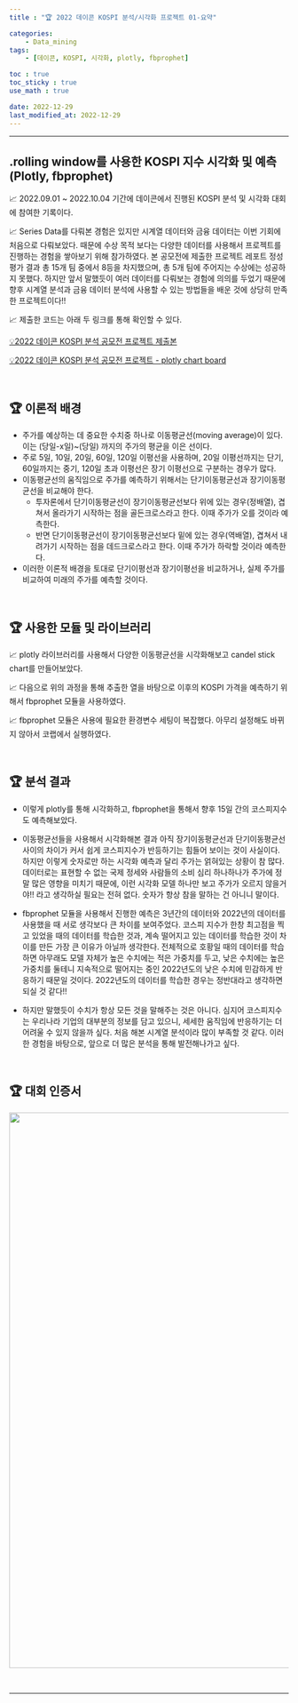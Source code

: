 ```yaml
---
title : "🏆 2022 데이콘 KOSPI 분석/시각화 프로젝트 01-요약"

categories:
    - Data_mining
tags:
    - [데이콘, KOSPI, 시각화, plotly, fbprophet]

toc : true
toc_sticky : true 
use_math : true  

date: 2022-12-29
last_modified_at: 2022-12-29 
---  
```

* * *  

## .rolling window를 사용한 KOSPI 지수 시각화 및 예측 (Plotly, fbprophet)  

📈 2022.09.01 ~ 2022.10.04 기간에 데이콘에서 진행된 KOSPI 분석 및 시각화 대회에 참여한 기록이다.  

📈 Series Data를 다뤄본 경험은 있지만 시계열 데이터와 금융 데이터는 이번 기회에 처음으로 다뤄보았다. 때문에 수상 목적 보다는 다양한 데이터를 사용해서 프로젝트를 진행하는 경험을 쌓아보기 위해 참가하였다. 본 공모전에 제출한 프로젝트 레포트 정성평가 결과 총 15개 팀 중에서 8등을 차지했으며, 총 5개 팀에 주어지는 수상에는 성공하지 못했다. 하지만 앞서 말했듯이 여러 데이터를 다뤄보는 경험에 의의를 두었기 때문에 향후 시계열 분석과 금융 데이터 분석에 사용할 수 있는 방법들을 배운 것에 상당히 만족한 프로젝트이다!!  

📈 제출한 코드는 아래 두 링크를 통해 확인할 수 있다.<br>  

[💡2022 데이콘 KOSPI 분석 공모전 프로젝트 제출본](https://dacon.io/competitions/official/235980/codeshare/6557?page=1&dtype=random)<br>  

[💡2022 데이콘 KOSPI 분석 공모전 프로젝트 - plotly chart board](https://chart-studio.plotly.com/~nyamin9/69)  

<br>  

## 🏆 이론적 배경  

- 주가를 예상하는 데 중요한 수치중 하나로 이동평균선(moving average)이 있다. 이는 (당일-x일)~(당일) 까지의 주가의 평균을 이은 선이다.  
- 주로 5일, 10일, 20일, 60일, 120일 이평선을 사용하며, 20일 이평선까지는 단기, 60일까지는 중기, 120일 초과 이평선은 장기 이평선으로 구분하는 경우가 많다.  
- 이동평균선의 움직임으로 주가를 예측하기 위해서는 단기이동평균선과 장기이동평균선을 비교해야 한다.  
  - 투자론에서 단기이동평균선이 장기이동평균선보다 위에 있는 경우(정배열), 겹쳐서 올라가기 시작하는 점을 골든크로스라고 한다. 이때 주가가 오를 것이라 예측한다.  
  - 반면 단기이동평균선이 장기이동평균선보다 밑에 있는 경우(역배열), 겹쳐서 내려가기 시작하는 점을 데드크로스라고 한다. 이때 주가가 하락할 것이라 예측한다.  
- 이러한 이론적 배경을 토대로 단기이평선과 장기이평선을 비교하거나, 실제 주가를 비교하여 미래의 주가를 예측할 것이다.  
  
<br>  

## 🏆 사용한 모듈 및 라이브러리  

📈 plotly 라이브러리를 사용해서 다양한 이동평균선을 시각화해보고 candel stick chart를 만들어보았다.  

📈 다음으로 위의 과정을 통해 추출한 열을 바탕으로 이후의 KOSPI 가격을 예측하기 위해서 fbprophet 모듈을 사용하였다.  

📈 fbprophet 모듈은 사용에 필요한 환경변수 세팅이 복잡했다. 아무리 설정해도 바뀌지 않아서 코랩에서 실행하였다.  

<br>  

## 🏆 분석 결과  

- 이렇게 plotly를 통해 시각화하고, fbprophet을 통해서 향후 15일 간의 코스피지수도 예측해보았다.  

- 이동평균선들을 사용해서 시각화해본 결과 아직 장기이동평균선과 단기이동평균선 사이의 차이가 커서 쉽게 코스피지수가 반등하기는 힘들어 보이는 것이 사실이다. 하지만 이렇게 숫자로만 하는 시각화 예측과 달리 주가는 얽혀있는 상황이 참 많다. 데이터로는 표현할 수 없는 국제 정세와 사람들의 소비 심리 하나하나가 주가에 정말 많은 영향을 미치기 때문에, 이런 시각화 모델 하나만 보고 주가가 오르지 않을거야!! 라고 생각하실 필요는 전혀 없다. 숫자가 항상 참을 말하는 건 아니니 말이다.    

- fbprophet 모듈을 사용해서 진행한 예측은 3년간의 데이터와 2022년의 데이터를 사용했을 때 서로 생각보다 큰 차이를 보여주었다. 코스피 지수가 한창 최고점을 찍고 있었을 때의 데이터를 학습한 것과, 계속 떨어지고 있는 데이터를 학습한 것이 차이를 만든 가장 큰 이유가 아닐까 생각한다. 전체적으로 호황일 때의 데이터를 학습하면 아무래도 모델 자체가 높은 수치에는 적은 가중치를 두고, 낮은 수치에는 높은 가중치를 둘테니 지속적으로 떨어지는 중인 2022년도의 낮은 수치에 민감하게 반응하기 때문일 것이다. 2022년도의 데이터를 학습한 경우는 정반대라고 생각하면 되실 것 같다!!  

- 하지만 말했듯이 수치가 항상 모든 것을 말해주는 것은 아니다. 심지어 코스피지수는 우리나라 기업의 대부분의 정보를 담고 있으니, 세세한 움직임에 반응하기는 더 어려울 수 있지 않을까 싶다. 처음 해본 시계열 분석이라 많이 부족할 것 같다. 이러한 경험을 바탕으로, 앞으로 더 많은 분석을 통해 발전해나가고 싶다.  

<br>  

## 🏆 대회 인증서  

<p align="center"><img src="https://user-images.githubusercontent.com/65170165/203471196-d162aa0d-36b0-4680-a293-0852455cf4f3.jpg" width="1000" /></p><br>  

***
